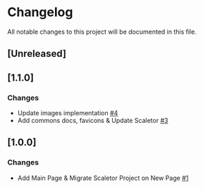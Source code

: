 # Changelog
All notable changes to this project will be documented in this file.

## [Unreleased]

## [1.1.0]
### Changes
- Update images implementation [#4](https://github.com/fdrandolfi/composition-tools-frontend/pull/4)
- Add commons docs, favicons & Update Scaletor [#3](https://github.com/fdrandolfi/composition-tools-frontend/pull/3)

## [1.0.0]
### Changes
- Add Main Page & Migrate Scaletor Project on New Page [#1](https://github.com/fdrandolfi/composition-tools-frontend/pull/1)
